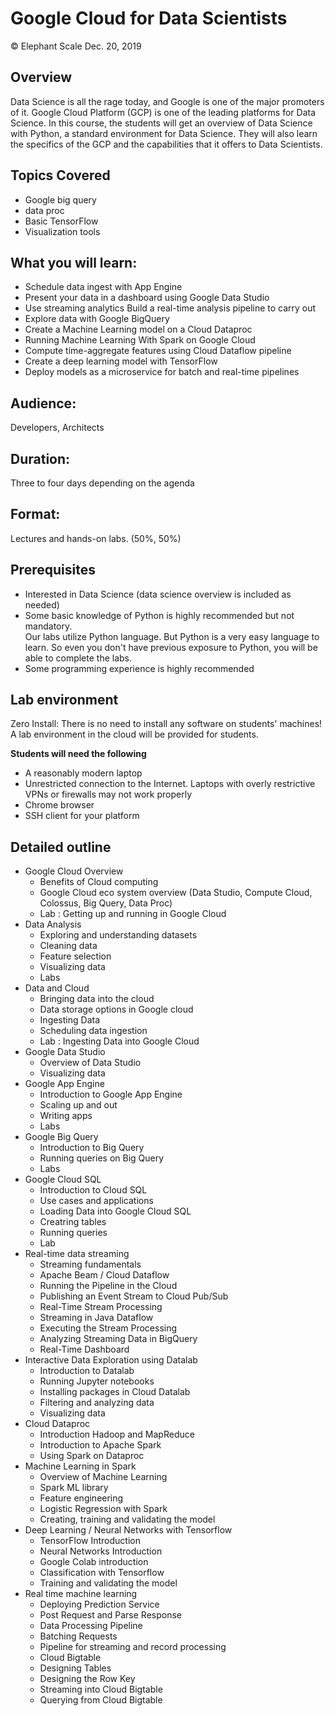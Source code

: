 # Google Cloud for Data Scientists
© Elephant Scale
Dec. 20, 2019

## Overview
Data Science is all the rage today, and Google is one of the major promoters of it. Google Cloud Platform (GCP) is one of the leading platforms for Data Science.
In this course, the students will get an overview of Data Science with Python, a standard environment for Data Science. They will also learn the specifics of the GCP and the capabilities that it offers to Data Scientists.

## Topics Covered
- Google big query
- data proc
- Basic TensorFlow
- Visualization tools 

## What you will learn:
- Schedule data ingest with App Engine
- Present your data in a dashboard using Google Data Studio
- Use streaming analytics Build a real-time analysis pipeline to carry out 
- Explore data with Google BigQuery
- Create a Machine Learning model on a Cloud Dataproc 
- Running Machine Learning With Spark on Google Cloud
- Compute time-aggregate features using Cloud Dataflow pipeline
- Create a deep learning model with TensorFlow
- Deploy models as a microservice for batch and real-time pipelines
 
 
 
## Audience:
Developers, Architects

## Duration:
Three to four days depending on the agenda

## Format:
Lectures and hands-on labs. (50%, 50%)

## Prerequisites
- Interested in Data Science (data science overview is included as needed)
- Some basic knowledge of Python is highly recommended but not mandatory.  
  Our labs utilize Python language.  But Python is a very easy language to learn. So even you don't have previous exposure to Python, you will be able to complete the labs.
- Some programming experience is highly recommended

## Lab environment
Zero Install: There is no need to install any software on students' machines! A lab environment in the cloud will be provided for students.

**Students will need the following**  
- A reasonably modern laptop
- Unrestricted connection to the Internet.  Laptops with overly restrictive VPNs or firewalls may not work properly
- Chrome browser 
- SSH client for your platform


## Detailed outline

- Google Cloud Overview 
    - Benefits of Cloud computing
    - Google Cloud eco system overview (Data Studio, Compute Cloud, Colossus, Big Query, Data Proc)
    - Lab : Getting up and running in Google Cloud
- Data Analysis
    - Exploring and understanding datasets 
    - Cleaning data
    - Feature selection
    - Visualizing data
    - Labs
- Data and Cloud
    - Bringing data into the cloud
    - Data storage options in Google cloud
    - Ingesting Data
    - Scheduling data ingestion
    - Lab : Ingesting Data into Google Cloud
- Google Data Studio
    - Overview of Data Studio
    - Visualizing data    
- Google App Engine
    - Introduction to Google App Engine 
    - Scaling up and out
    - Writing apps 
    - Labs
- Google Big Query
    - Introduction to Big Query
    - Running queries on Big Query 
    - Labs
- Google Cloud SQL 
    - Introduction to Cloud SQL 
    - Use cases and applications
    - Loading Data into Google Cloud SQL
    - Creatring tables
    - Running queries 
    - Lab
- Real-time data streaming 
    - Streaming fundamentals 
    - Apache Beam / Cloud Dataflow 
    - Running the Pipeline in the Cloud
    - Publishing an Event Stream to Cloud Pub/Sub
    - Real-Time Stream Processing
    - Streaming in Java Dataflow
    - Executing the Stream Processing
    - Analyzing Streaming Data in BigQuery
    - Real-Time Dashboard
- Interactive Data Exploration using Datalab
    - Introduction to Datalab
    - Running Jupyter notebooks
    - Installing packages in Cloud Datalab
    - Filtering and analyzing data 
    - Visualizing data
- Cloud Dataproc
    - Introduction Hadoop and MapReduce
    - Introduction to Apache Spark
    - Using Spark on Dataproc
- Machine Learning in Spark
    - Overview of Machine Learning
    - Spark ML library 
    - Feature engineering 
    - Logistic Regression with Spark
    - Creating, training and validating the model 
- Deep Learning / Neural Networks with Tensorflow 
    - TensorFlow Introduction
    - Neural Networks Introduction 
    - Google Colab introduction
    - Classification with Tensorflow
    - Training and validating the model
- Real time machine learning 
    - Deploying Prediction Service
    - Post Request and Parse Response
    - Data Processing Pipeline
    - Batching Requests
    - Pipeline for streaming and record processing
    - Cloud Bigtable
    - Designing Tables
    - Designing the Row Key
    - Streaming into Cloud Bigtable
    - Querying from Cloud Bigtable
